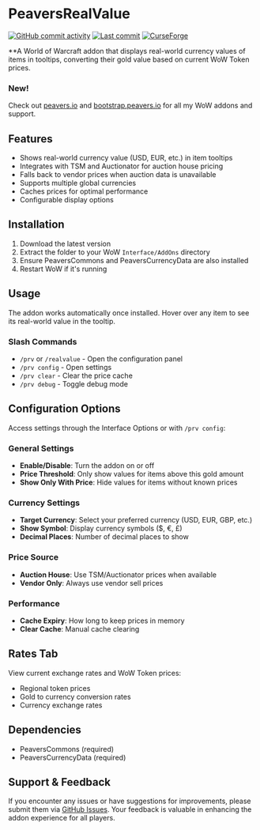 # PeaversRealValue

[![GitHub commit activity](https://img.shields.io/github/commit-activity/m/peavers/PeaversRealCurrency)](https://github.com/peavers/PeaversRealCurrency/commits/master) [![Last commit](https://img.shields.io/github/last-commit/peavers/PeaversRealCurrency)](https://github.com/peavers/PeaversRealCurrency/commits/master) [![CurseForge](https://img.shields.io/curseforge/dt/1266922?label=CurseForge&color=F16436)](https://www.curseforge.com/wow/addons/peaversrealvalue)

**A World of Warcraft addon that displays real-world currency values of items in tooltips, converting their gold value based on current WoW Token prices.

### New!
Check out [peavers.io](https://peavers.io) and [bootstrap.peavers.io](https://bootstrap.peavers.io) for all my WoW addons and support.


## Features

- Shows real-world currency value (USD, EUR, etc.) in item tooltips
- Integrates with TSM and Auctionator for auction house pricing
- Falls back to vendor prices when auction data is unavailable
- Supports multiple global currencies
- Caches prices for optimal performance
- Configurable display options

## Installation

1. Download the latest version
2. Extract the folder to your WoW `Interface/AddOns` directory
3. Ensure PeaversCommons and PeaversCurrencyData are also installed
4. Restart WoW if it's running

## Usage

The addon works automatically once installed. Hover over any item to see its real-world value in the tooltip.

### Slash Commands

- `/prv` or `/realvalue` - Open the configuration panel
- `/prv config` - Open settings
- `/prv clear` - Clear the price cache
- `/prv debug` - Toggle debug mode

## Configuration Options

Access settings through the Interface Options or with `/prv config`:

### General Settings
- **Enable/Disable**: Turn the addon on or off
- **Price Threshold**: Only show values for items above this gold amount
- **Show Only With Price**: Hide values for items without known prices

### Currency Settings
- **Target Currency**: Select your preferred currency (USD, EUR, GBP, etc.)
- **Show Symbol**: Display currency symbols ($, €, £)
- **Decimal Places**: Number of decimal places to show

### Price Source
- **Auction House**: Use TSM/Auctionator prices when available
- **Vendor Only**: Always use vendor sell prices

### Performance
- **Cache Expiry**: How long to keep prices in memory
- **Clear Cache**: Manual cache clearing

## Rates Tab

View current exchange rates and WoW Token prices:
- Regional token prices
- Gold to currency conversion rates
- Currency exchange rates

## Dependencies

- PeaversCommons (required)
- PeaversCurrencyData (required)

## Support & Feedback

If you encounter any issues or have suggestions for improvements, please submit them via [GitHub Issues](https://github.com/peavers/PeaversRealValue/issues). Your feedback is valuable in enhancing the addon experience for all players.
